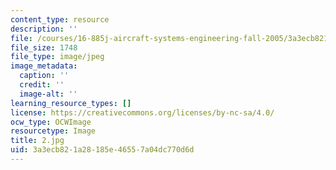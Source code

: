 ```yaml
---
content_type: resource
description: ''
file: /courses/16-885j-aircraft-systems-engineering-fall-2005/3a3ecb821a28185e46557a04dc770d6d_2.jpg
file_size: 1748
file_type: image/jpeg
image_metadata:
  caption: ''
  credit: ''
  image-alt: ''
learning_resource_types: []
license: https://creativecommons.org/licenses/by-nc-sa/4.0/
ocw_type: OCWImage
resourcetype: Image
title: 2.jpg
uid: 3a3ecb82-1a28-185e-4655-7a04dc770d6d
---
```

